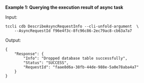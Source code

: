 **Example 1: Querying the execution result of async task**



Input: 

```
tccli cdb DescribeAsyncRequestInfo --cli-unfold-argument  \
    --AsyncRequestId f96e4f3c-8fc96c86-2ec79ac8-cb63a7a7
```

Output: 
```
{
    "Response": {
        "Info": "Dropped database table successfully",
        "Status": "SUCCESS",
        "RequestId": "faae8d6a-38fb-44de-988e-5a0e78aba4a7"
    }
}
```

